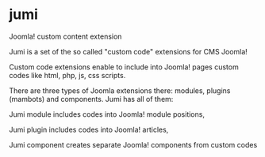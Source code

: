# jumi
Joomla! custom content extension

Jumi is a set of the so called "custom code" extensions for CMS Joomla!

Custom code extensions enable to include into Joomla! pages custom codes like html, php, js, css scripts.

There are three types of Joomla extensions there: modules, plugins (mambots) and components. Jumi has all of them:

Jumi module includes codes into Joomla! module positions,

Jumi plugin includes codes into Joomla! articles,

Jumi component creates separate Joomla! components from custom codes
